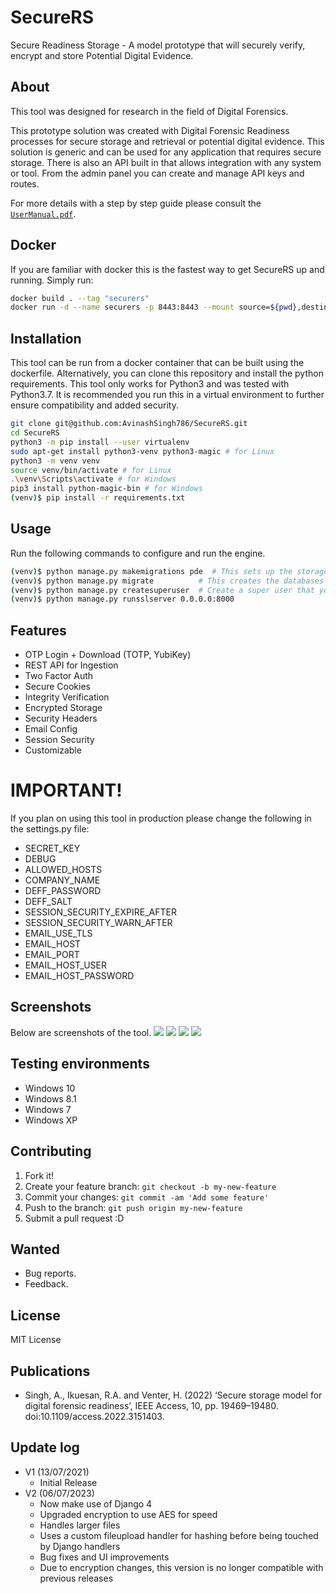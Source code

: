 # SecureRS
Secure Readiness Storage - A model prototype that will securely verify, encrypt and store Potential Digital Evidence.

## About
This tool was designed for research in the field of Digital Forensics.

This prototype solution was created with Digital Forensic Readiness processes for secure storage and retrieval or potential digital evidence. This solution is generic and can be used for any application that requires secure storage. There is also an API built in that allows integration with any system or tool. From the admin panel you can create and manage API keys and routes.

For more details with a step by step guide please consult the  [`UserManual.pdf`](https://github.com/AvinashSingh786/SecureRS/raw/master/UserManual.pdf).  
## Docker
If you are familiar with docker this is the fastest way to get SecureRS up and running.
Simply run:
```bash
docker build . --tag "securers"
docker run -d --name securers -p 8443:8443 --mount source=${pwd},destination=/SecureRS securers

```

## Installation


This tool can be run from a docker container that can be built using the dockerfile. Alternatively, you can clone this repository and install the python requirements. This tool only works for Python3 and was tested with Python3.7. It is recommended you run this in a virtual environment to further ensure compatibility and added security. 

```bash
git clone git@github.com:AvinashSingh786/SecureRS.git
cd SecureRS
python3 -m pip install --user virtualenv
sudo apt-get install python3-venv python3-magic # for Linux
python3 -m venv venv
source venv/bin/activate # for Linux
.\venv\Scripts\activate # for Windows
pip3 install python-magic-bin # for Windows
(venv)$ pip install -r requirements.txt 

```

## Usage
Run the following commands to configure and run the engine.

```bash
(venv)$ python manage.py makemigrations pde  # This sets up the storage engine and databases
(venv)$ python manage.py migrate          # This creates the databases and interfaces
(venv)$ python manage.py createsuperuser  # Create a super user that you will use as the admin
(venv)$ python manage.py runsslserver 0.0.0.0:8000  
``` 

## Features
- OTP Login + Download (TOTP, YubiKey)
- REST API for Ingestion
- Two Factor Auth
- Secure Cookies
- Integrity Verification
- Encrypted Storage
- Security Headers
- Email Config
- Session Security 
- Customizable 
#
# IMPORTANT!
If you plan on using this tool in production please change the following in the settings.py file:
- SECRET_KEY
- DEBUG
- ALLOWED_HOSTS 
- COMPANY_NAME 
- DEFF_PASSWORD 
- DEFF_SALT 
- SESSION_SECURITY_EXPIRE_AFTER 
- SESSION_SECURITY_WARN_AFTER 
- EMAIL_USE_TLS 
- EMAIL_HOST 
- EMAIL_PORT
- EMAIL_HOST_USER
- EMAIL_HOST_PASSWORD
 
## Screenshots
Below are screenshots of the tool.
<img src="https://github.com/AvinashSingh786/SecureRS/blob/master/screenshots/Screenshot%202021-07-12%20160738.png?raw=true" />
<img src="https://github.com/AvinashSingh786/SecureRS/blob/master/screenshots/Screenshot%202021-07-12%20164401.png?raw=true" />
<img src="https://github.com/AvinashSingh786/SecureRS/blob/master/screenshots/Screenshot%202021-07-12%20164418.png?raw=true" />
<img src="https://github.com/AvinashSingh786/SecureRS/blob/master/screenshots/Screenshot%202021-07-12%20164456.png?raw=true" />
 
## Testing environments
  - Windows 10
  - Windows 8.1
  - Windows 7
  - Windows XP

## Contributing
 
1. Fork it!
2. Create your feature branch: `git checkout -b my-new-feature`
3. Commit your changes: `git commit -am 'Add some feature'`
4. Push to the branch: `git push origin my-new-feature`
5. Submit a pull request :D

## Wanted
 
  - Bug reports.
  - Feedback.


## License
 
MIT License

## Publications
- Singh, A., Ikuesan, R.A. and Venter, H. (2022) ‘Secure storage model for digital forensic readiness’, IEEE Access, 10, pp. 19469–19480. doi:10.1109/access.2022.3151403. 

## Update log
- V1 (13/07/2021) 
  - Initial Release
- V2 (06/07/2023)
  - Now make use of Django 4
  - Upgraded encryption to use AES for speed
  - Handles larger files
  - Uses a custom fileupload handler for hashing before being touched by Django handlers
  - Bug fixes and UI improvements
  - Due to encryption changes, this version is no longer compatible with previous releases